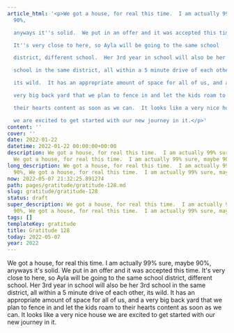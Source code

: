 ```yaml
---
article_html: '<p>We got a house, for real this time.  I am actually 99% sure, maybe
  90%,

  anyways it''s solid.  We put in an offer and it was accepted this time.

  It''s very close to here, so Ayla will be going to the same school

  district, different school.  Her 3rd year in school will also be her 3rd

  school in the same district, all within a 5 minute drive of each other,

  its wild.  It has an appropriate amount of space for all of us, and a

  very big back yard that we plan to fence in and let the kids roam to

  their hearts content as soon as we can.  It looks like a very nice house

  we are excited to get started with our new journey in it.</p>'
content: ''
cover: ''
date: 2022-01-22
datetime: 2022-01-22 00:00:00+00:00
description: We got a house, for real this time.  I am actually 99% sure, maybe 90%,
  We got a house, for real this time.  I am actually 99% sure, maybe 90%,
long_description: We got a house, for real this time.  I am actually 99% sure, maybe
  90%, We got a house, for real this time.  I am actually 99% sure, maybe 90%,
now: 2022-05-07 21:32:25.891274
path: pages/gratitude/gratitude-128.md
slug: gratitude/gratitude-128
status: draft
super_description: We got a house, for real this time.  I am actually 99% sure, maybe
  90%, We got a house, for real this time.  I am actually 99% sure, maybe 90%,
tags: []
templateKey: gratitude
title: Gratitude 128
today: 2022-05-07
year: 2022
---
```


We got a house, for real this time.  I am actually 99% sure, maybe 90%,
anyways it's solid.  We put in an offer and it was accepted this time.
It's very close to here, so Ayla will be going to the same school
district, different school.  Her 3rd year in school will also be her 3rd
school in the same district, all within a 5 minute drive of each other,
its wild.  It has an appropriate amount of space for all of us, and a
very big back yard that we plan to fence in and let the kids roam to
their hearts content as soon as we can.  It looks like a very nice house
we are excited to get started with our new journey in it.